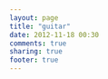 ```yaml
---
layout: page
title: "guitar"
date: 2012-11-18 00:30
comments: true
sharing: true
footer: true
---
```

